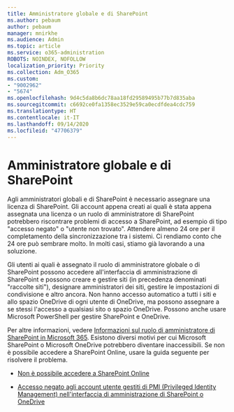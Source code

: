 ```yaml
---
title: Amministratore globale e di SharePoint
ms.author: pebaum
author: pebaum
manager: mnirkhe
ms.audience: Admin
ms.topic: article
ms.service: o365-administration
ROBOTS: NOINDEX, NOFOLLOW
localization_priority: Priority
ms.collection: Adm_O365
ms.custom:
- "9002962"
- "5674"
ms.openlocfilehash: 9d4c5da8b6dc78aa18fd29589495b77b7d835aba
ms.sourcegitcommit: c6692ce0fa1358ec3529e59ca0ecdfdea4cdc759
ms.translationtype: HT
ms.contentlocale: it-IT
ms.lasthandoff: 09/14/2020
ms.locfileid: "47706379"
---
```

# <a name="global-and-sharepoint-admin"></a>Amministratore globale e di SharePoint

Agli amministratori globali e di SharePoint è necessario assegnare una licenza di SharePoint. Gli account appena creati ai quali è stata appena assegnata una licenza o un ruolo di amministratore di SharePoint potrebbero riscontrare problemi di accesso a SharePoint, ad esempio di tipo "accesso negato" o "utente non trovato". Attendere almeno 24 ore per il completamento della sincronizzazione tra i sistemi. Ci rendiamo conto che 24 ore può sembrare molto. In molti casi, stiamo già lavorando a una soluzione.

Gli utenti ai quali è assegnato il ruolo di amministratore globale o di SharePoint possono accedere all'interfaccia di amministrazione di SharePoint e possono creare e gestire siti (in precedenza denominati "raccolte siti"), designare amministratori dei siti, gestire le impostazioni di condivisione e altro ancora. Non hanno accesso automatico a tutti i siti e allo spazio OneDrive di ogni utente di OneDrive, ma possono assegnare a se stessi l'accesso a qualsiasi sito o spazio OneDrive. Possono anche usare Microsoft PowerShell per gestire SharePoint e OneDrive.

Per altre informazioni, vedere [Informazioni sul ruolo di amministratore di SharePoint in Microsoft 365](https://docs.microsoft.com/sharepoint/sharepoint-admin-role).
Esistono diversi motivi per cui Microsoft SharePoint o Microsoft OneDrive potrebbero diventare inaccessibili. Se non è possibile accedere a SharePoint Online, usare la guida seguente per risolvere il problema.

- [Non è possibile accedere a SharePoint Online](https://docs.microsoft.com/sharepoint/troubleshoot/sharing-and-permissions/sharepoint-online-inaccessible)

- [Accesso negato agli account utente gestiti di PMI (Privileged Identity Management) nell'interfaccia di amministrazione di SharePoint o OneDrive](https://docs.microsoft.com/sharepoint/troubleshoot/administration/access-denied-to-pim-user-accounts)